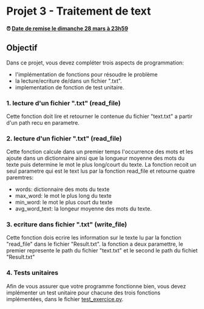 # Projet 3 - Traitement de text

<!--- Changer la date de remise en modifiant le URL--->
#### :alarm_clock: [Date de remise le dimanche 28 mars à 23h59](https://www.timeanddate.com/countdown/generic?iso=20210329T2359&p0=165&font=cursive)

## Objectif
Dans ce projet, vous devez compléter trois aspects de programmation: 
- l'implémentation de fonctions pour résoudre le problème
- la lecture/ecriture de/dans un fichier ".txt".
- implementation de fonction de test unitaire.

### 1. lecture d'un fichier ".txt" (read_file)
Cette fonction doit lire et retourner le contenue du fichier "text.txt" a partir d'un path recu en parametre.

### 2. lecture d'un fichier ".txt" (read_file)
Cette fonction calcule dans un premier temps l'occurrence des mots et les ajoute dans un dictionnaire ainsi que la longueur moyenne des mots du texte puis determine
le mot le plus long/court du texte. La fonction recoit un seul parametre qui est le text lus par la fonction read_file et retourne quatre paremtres: 
- words: dictionnaire des mots du texte
- max_word: le mot le plus long du texte
- min_word: le mot le plus court du texte
- avg_word_text: la longeur moyenne des mots du texte.

### 3. ecriture dans fichier ".txt" (write_file)
Cette fonction dois ecrire les information sur le texte lu par la fonction "read_file" dans le fichier "Result.txt". la fonction a deux paramettre, le premier represente le path du fichier "text.txt" et le second le path du fichiet "Result.txt"

### 4. Tests unitaires 
Afin de vous assurer que votre programme fonctionne bien, vous devez implémenter un test unitaire pour chacune des trois fonctions implémentées, dans le fichier [test_exercice.py](test_exercice.py).


